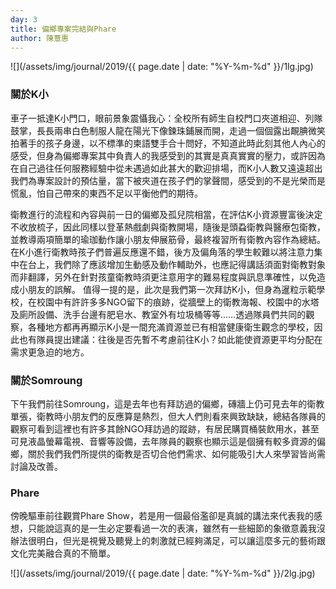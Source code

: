```yaml
---
day: 3
title: 偏鄉專案完結與Phare
author: 陳薏惠
---
```

![](/assets/img/journal/2019/{{ page.date | date: "%Y-%m-%d" }}/1lg.jpg)

### 關於K小
車子一抵達K小門口，眼前景象震懾我心：全校所有師生自校門口夾道相迎、列隊鼓掌，長長兩串白色制服人龍在陽光下像鍊珠鋪展而開，走過一個個露出靦腆微笑拍著手的孩子身邊，以不標準的柬語雙手合十問好，不知道此時此刻其他人內心的感受，但身為偏鄉專案其中負責人的我感受到的其實是真真實實的壓力，或許因為在自己過往任何服務經驗中從未遇過如此甚大的歡迎排場，而K小人數又遠遠超出我們為專案設計的預估量，當下被夾道在孩子們的掌聲間，感受到的不是光榮而是慌亂，怕自己帶來的東西不足以平衡他們的期待。

衛教進行的流程和內容與前一日的偏鄉及孤兒院相當，在評估K小資源豐富後決定不收放梳子，因此同樣以登革熱戲劇與衛教開場，隨後是頭蝨衛教與醫療包衛教，並教導兩項簡單的瑜珈動作讓小朋友伸展筋骨，最終複習所有衛教內容作為總結。在K小進行衛教時孩子們普遍反應還不錯，後方及偏角落的學生較難以將注意力集中在台上，我們除了應該增加生動感及動作輔助外，也應記得講話須面對衛教對象而非翻譯，另外在針對孩童衛教時須更注意用字的難易程度與訊息準確性，以免造成小朋友的誤解。
值得一提的是，此次是我們第一次拜訪K小，但身為暹粒示範學校，在校園中有許許多多NGO留下的痕跡，從牆壁上的衛教海報、校園中的水塔及廁所設備、洗手台邊有肥皂水、教室外有垃圾桶等等……透過隊員們共同的觀察，各種地方都再再顯示K小是一間充滿資源並已有相當健康衛生觀念的學校，因此也有隊員提出建議：往後是否先暫不考慮前往K小？如此能使資源更平均分配在需求更急迫的地方。

### 關於Somroung
下午我們前往Somroung，這是去年也有拜訪過的偏鄉，磚牆上仍可見去年的衛教單張，衛教時小朋友們的反應算是熱烈，但大人們則看來興致缺缺，總結各隊員的觀察可看到這裡也有許多其餘NGO拜訪過的蹤跡，有居民購買桶裝飲用水，甚至可見液晶螢幕電視、音響等設備，去年隊員的觀察也顯示這是個擁有較多資源的偏鄉，關於我們我們所提供的衛教是否切合他們需求、如何能吸引大人來學習皆尚需討論及改善。

### Phare
傍晚驅車前往觀賞Phare Show，若是用一個最俗濫卻是真誠的講法來代表我的感想，只能說這真的是一生必定要看過一次的表演，雖然有一些細節的象徵意義我沒辦法很明白，但光是視覺及聽覺上的刺激就已經夠滿足，可以讓這麼多元的藝術跟文化完美融合真的不簡單。

![](/assets/img/journal/2019/{{ page.date | date: "%Y-%m-%d" }}/2lg.jpg)